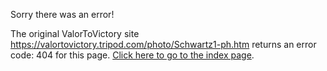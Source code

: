 

Sorry there was an error!

The original ValorToVictory site https://valortovictory.tripod.com/photo/Schwartz1-ph.htm returns an error code: 404 for this page. [Click here to go to the index page](../index.md).